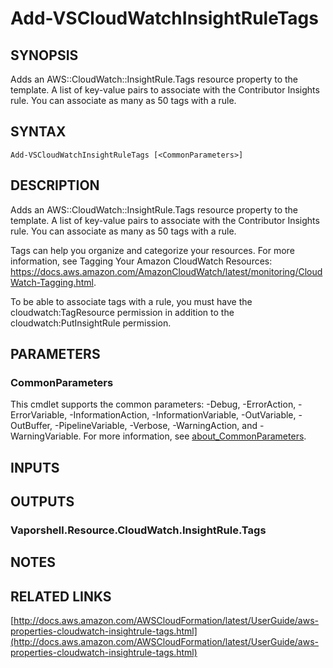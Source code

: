 # Add-VSCloudWatchInsightRuleTags

## SYNOPSIS
Adds an AWS::CloudWatch::InsightRule.Tags resource property to the template.
A list of key-value pairs to associate with the Contributor Insights rule.
You can associate as many as 50 tags with a rule.

## SYNTAX

```
Add-VSCloudWatchInsightRuleTags [<CommonParameters>]
```

## DESCRIPTION
Adds an AWS::CloudWatch::InsightRule.Tags resource property to the template.
A list of key-value pairs to associate with the Contributor Insights rule.
You can associate as many as 50 tags with a rule.

Tags can help you organize and categorize your resources.
For more information, see  Tagging Your Amazon CloudWatch Resources: https://docs.aws.amazon.com/AmazonCloudWatch/latest/monitoring/CloudWatch-Tagging.html.

To be able to associate tags with a rule, you must have the cloudwatch:TagResource permission in addition to the cloudwatch:PutInsightRule permission.

## PARAMETERS

### CommonParameters
This cmdlet supports the common parameters: -Debug, -ErrorAction, -ErrorVariable, -InformationAction, -InformationVariable, -OutVariable, -OutBuffer, -PipelineVariable, -Verbose, -WarningAction, and -WarningVariable. For more information, see [about_CommonParameters](http://go.microsoft.com/fwlink/?LinkID=113216).

## INPUTS

## OUTPUTS

### Vaporshell.Resource.CloudWatch.InsightRule.Tags
## NOTES

## RELATED LINKS

[http://docs.aws.amazon.com/AWSCloudFormation/latest/UserGuide/aws-properties-cloudwatch-insightrule-tags.html](http://docs.aws.amazon.com/AWSCloudFormation/latest/UserGuide/aws-properties-cloudwatch-insightrule-tags.html)


